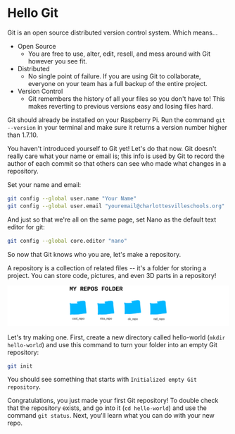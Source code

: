 # Hello Git

Git is an open source distributed version control system. Which means...

* Open Source
  * You are free to use, alter, edit, resell, and mess around with Git however you see fit.
* Distributed
  * No single point of failure. If you are using Git to collaborate, everyone on your team has a full backup of the entire project.
* Version Control
  * Git remembers the history of all your files so you don't have to! This makes reverting to previous versions easy and losing files hard.

Git should already be installed on your Raspberry Pi. Run the command `git --version` in your terminal and make sure it returns a version number higher than 1.7.10.

You haven't introduced yourself to Git yet! Let's do that now. Git doesn't really care what your name or email is; this info is used by Git to record the author of each commit so that others can see who made what changes in a repository.

Set your name and email:

```bash
git config --global user.name "Your Name"
git config --global user.email "youremail@charlottesvilleschools.org"
```

And just so that we're all on the same page, set Nano as the default text editor for git:

```bash
git config --global core.editor "nano"
```

So now that Git knows who you are, let's make a repository.

A repository is a collection of related files -- it's a folder for storing a project. You can store code, pictures, and even 3D parts in a repository!

![repos](/images/repos.png)

Let's try making one. First, create a new directory called hello-world (`mkdir hello-world`) and use this command to turn your folder into an empty Git repository:

```bash
git init
```

You should see something that starts with `Initialized empty Git repository`.

Congratulations, you just made your first Git repository! To double check that the repository exists, and go into it (`cd hello-world`) and use the command `git status`. Next, you'll learn what you can do with your new repo.

